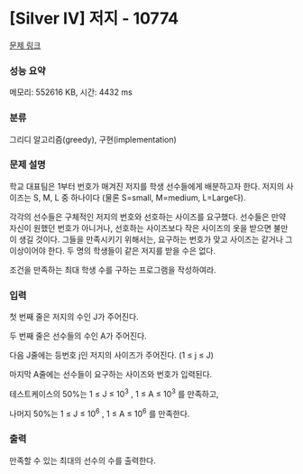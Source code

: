 # [Silver IV] 저지 - 10774 

[문제 링크](https://www.acmicpc.net/problem/10774) 

### 성능 요약

메모리: 552616 KB, 시간: 4432 ms

### 분류

그리디 알고리즘(greedy), 구현(implementation)

### 문제 설명

<p>학교 대표팀은 1부터 번호가 매겨진 저지를 학생 선수들에게 배분하고자 한다. 저지의 사이즈는 S, M, L 중 하나이다 (물론 S=small, M=medium, L=Large다).</p>

<p>각각의 선수들은 구체적인 저지의 번호와 선호하는 사이즈를 요구했다. 선수들은 만약 자신이 원했던 번호가 아니거나, 선호하는 사이즈보다 작은 사이즈의 옷을 받으면 불만이 생길 것이다. 그들을 만족시키기 위해서는, 요구하는 번호가 맞고 사이즈는 같거나 그 이상이어야 한다. 두 명의 학생들이 같은 저지를 받을 수은 없다.</p>

<p>조건을 만족하는 최대 학생 수를 구하는 프로그램을 작성하여라.</p>

### 입력 

 <p>첫 번째 줄은 저지의 수인 J가 주어진다.</p>

<p>두 번째 줄은 선수들의 수인 A가 주어진다.</p>

<p>다음  J줄에는 등번호 j인 저지의 사이즈가 주어진다. (1 ≤ j ≤ J)</p>

<p>마지막 A줄에는 선수들이 요구하는 사이즈와 번호가 입력된다.</p>

<p>테스트케이스의 50%는 1 ≤ J ≤ 10<sup>3</sup> , 1 ≤ A ≤ 10<sup>3</sup> 를 만족하고, </p>

<p>나머지 50%는 1 ≤ J ≤ 10<sup>6</sup> , 1 ≤ A ≤ 10<sup>6</sup> 를 만족한다.</p>

### 출력 

 <p>만족할 수 있는 최대의 선수의 수를 출력한다.</p>

